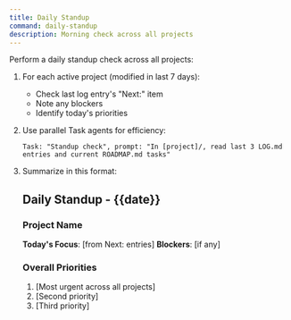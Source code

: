 ```yaml
---
title: Daily Standup
command: daily-standup
description: Morning check across all projects
---
```


Perform a daily standup check across all projects:

1. For each active project (modified in last 7 days):
   - Check last log entry's "Next:" item
   - Note any blockers
   - Identify today's priorities

2. Use parallel Task agents for efficiency:
   ```
   Task: "Standup check", prompt: "In [project]/, read last 3 LOG.md entries and current ROADMAP.md tasks"
   ```

3. Summarize in this format:
   ## Daily Standup - {{date}}
   
   ### Project Name
   **Today's Focus**: [from Next: entries]
   **Blockers**: [if any]
   
   ### Overall Priorities
   1. [Most urgent across all projects]
   2. [Second priority]
   3. [Third priority]